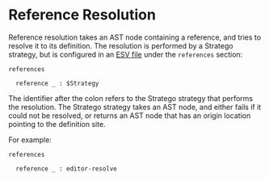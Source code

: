 # Reference Resolution
Reference resolution takes an AST node containing a reference, and tries to resolve it to its definition. The resolution is performed by a Stratego strategy, but is configured in an [ESV file](esv.md) under the `references` section:

```esv
references

  reference _ : $Strategy
```

The identifier after the colon refers to the Stratego strategy that performs the resolution. The Stratego strategy takes an AST node, and either fails if it could not be resolved, or returns an AST node that has an origin location pointing to the definition site.

For example:

```esv
references

  reference _ : editor-resolve
```
